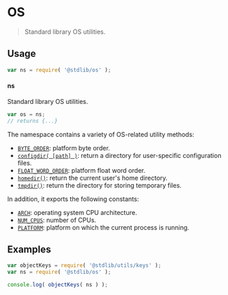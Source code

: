 <!--

@license Apache-2.0

Copyright (c) 2018 The Stdlib Authors.

Licensed under the Apache License, Version 2.0 (the "License");
you may not use this file except in compliance with the License.
You may obtain a copy of the License at

   http://www.apache.org/licenses/LICENSE-2.0

Unless required by applicable law or agreed to in writing, software
distributed under the License is distributed on an "AS IS" BASIS,
WITHOUT WARRANTIES OR CONDITIONS OF ANY KIND, either express or implied.
See the License for the specific language governing permissions and
limitations under the License.

-->

# OS

> Standard library OS utilities.

<section class="usage">

## Usage

```javascript
var ns = require( '@stdlib/os' );
```

#### ns

Standard library OS utilities.

```javascript
var os = ns;
// returns {...}
```

The namespace contains a variety of OS-related utility methods:

<!-- <toc pattern="*" ignore="+(arch|num-cpus|platform)" > -->

<div class="namespace-toc">

-   <span class="signature">[`BYTE_ORDER`][@stdlib/os/byte-order]</span><span class="delimiter">: </span><span class="description">platform byte order.</span>
-   <span class="signature">[`configdir( [path] )`][@stdlib/os/configdir]</span><span class="delimiter">: </span><span class="description">return a directory for user-specific configuration files.</span>
-   <span class="signature">[`FLOAT_WORD_ORDER`][@stdlib/os/float-word-order]</span><span class="delimiter">: </span><span class="description">platform float word order.</span>
-   <span class="signature">[`homedir()`][@stdlib/os/homedir]</span><span class="delimiter">: </span><span class="description">return the current user's home directory.</span>
-   <span class="signature">[`tmpdir()`][@stdlib/os/tmpdir]</span><span class="delimiter">: </span><span class="description">return the directory for storing temporary files.</span>

</div>

<!-- </toc> -->

In addition, it exports the following constants:

<!-- <toc pattern="+(arch|num-cpus|platform)" > -->

<div class="namespace-toc">

-   <span class="signature">[`ARCH`][@stdlib/os/arch]</span><span class="delimiter">: </span><span class="description">operating system CPU architecture.</span>
-   <span class="signature">[`NUM_CPUS`][@stdlib/os/num-cpus]</span><span class="delimiter">: </span><span class="description">number of CPUs.</span>
-   <span class="signature">[`PLATFORM`][@stdlib/os/platform]</span><span class="delimiter">: </span><span class="description">platform on which the current process is running.</span>

</div>

<!-- </toc> -->

</section>

<!-- /.usage -->

<section class="examples">

## Examples

<!-- TODO: better examples -->

<!-- eslint no-undef: "error" -->

```javascript
var objectKeys = require( '@stdlib/utils/keys' );
var ns = require( '@stdlib/os' );

console.log( objectKeys( ns ) );
```

</section>

<!-- /.examples -->

<section class="links">

<!-- <toc-links> -->

[@stdlib/os/arch]: https://github.com/stdlib-js/stdlib/tree/develop/lib/node_modules/%40stdlib/os/arch

[@stdlib/os/num-cpus]: https://github.com/stdlib-js/stdlib/tree/develop/lib/node_modules/%40stdlib/os/num-cpus

[@stdlib/os/platform]: https://github.com/stdlib-js/stdlib/tree/develop/lib/node_modules/%40stdlib/os/platform

[@stdlib/os/byte-order]: https://github.com/stdlib-js/stdlib/tree/develop/lib/node_modules/%40stdlib/os/byte-order

[@stdlib/os/configdir]: https://github.com/stdlib-js/stdlib/tree/develop/lib/node_modules/%40stdlib/os/configdir

[@stdlib/os/float-word-order]: https://github.com/stdlib-js/stdlib/tree/develop/lib/node_modules/%40stdlib/os/float-word-order

[@stdlib/os/homedir]: https://github.com/stdlib-js/stdlib/tree/develop/lib/node_modules/%40stdlib/os/homedir

[@stdlib/os/tmpdir]: https://github.com/stdlib-js/stdlib/tree/develop/lib/node_modules/%40stdlib/os/tmpdir

<!-- </toc-links> -->

</section>

<!-- /.links -->
